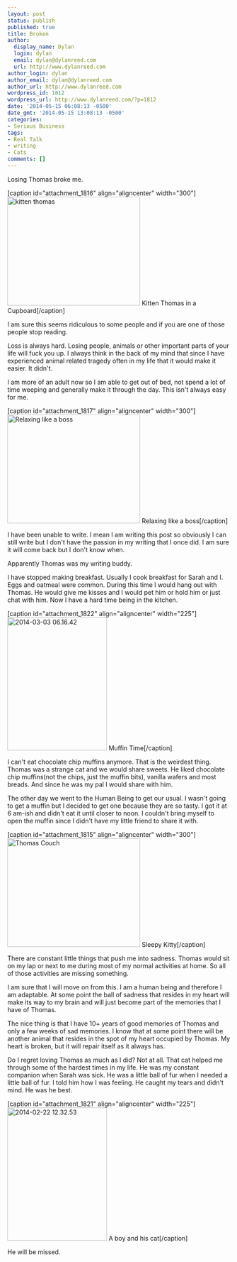 ```yaml
---
layout: post
status: publish
published: true
title: Broken
author:
  display_name: Dylan
  login: dylan
  email: dylan@dylanreed.com
  url: http://www.dylanreed.com
author_login: dylan
author_email: dylan@dylanreed.com
author_url: http://www.dylanreed.com
wordpress_id: 1812
wordpress_url: http://www.dylanreed.com/?p=1812
date: '2014-05-15 06:08:13 -0500'
date_gmt: '2014-05-15 13:08:13 -0500'
categories:
- Serious Business
tags:
- Real Talk
- writing
- Cats
comments: []
---
```

<p>Losing Thomas broke me.</p>
<p>[caption id="attachment_1816" align="aligncenter" width="300"]<a href="http://www.dylanreed.com/wp-content/uploads/2014/05/Thomas-Cupboard.jpg"><img class="size-medium wp-image-1816" src="http://www.dylanreed.com/wp-content/uploads/2014/05/Thomas-Cupboard-300x245.jpg" alt="kitten thomas" width="300" height="245" /></a> Kitten Thomas in a Cupboard[/caption]</p>
<p>I am sure this seems ridiculous to some people and if you are one of those people stop reading.</p>
<p>Loss is always hard. Losing people, animals or other important parts of your life will fuck you up. I always think in the back of my mind that since I have experienced animal related tragedy often in my life that it would make it easier. It didn't.</p>
<p>I am more of an adult now so I am able to get out of bed, not spend a lot of time weeping and generally make it through the day. This isn't always easy for me.</p>
<p>[caption id="attachment_1817" align="aligncenter" width="300"]<a href="http://www.dylanreed.com/wp-content/uploads/2014/05/Thomas-Feets.jpg"><img class="size-medium wp-image-1817" src="http://www.dylanreed.com/wp-content/uploads/2014/05/Thomas-Feets-300x245.jpg" alt="Relaxing like a boss" width="300" height="245" /></a> Relaxing like a boss[/caption]</p>
<p>I have been unable to write. I mean I am writing this post so obviously I can still write but I don't have the passion in my writing that I once did. I am sure it will come back but I don't know when.</p>
<p>Apparently Thomas was my writing buddy.</p>
<p>I have stopped making breakfast. Usually I cook breakfast for Sarah and I. Eggs and oatmeal were common. During this time I would hang out with Thomas. He would give me kisses and I would pet him or hold him or just chat with him. Now I have a hard time being in the kitchen.</p>
<p>[caption id="attachment_1822" align="aligncenter" width="225"]<img class="wp-image-1822 size-medium" src="http://www.dylanreed.com/wp-content/uploads/2014/05/2014-03-03-06.16.42-225x300.jpg" alt="2014-03-03 06.16.42" width="225" height="300" /> Muffin Time[/caption]</p>
<p>I can't eat chocolate chip muffins anymore. That is the weirdest thing. Thomas was a strange cat and we would share sweets. He liked chocolate chip muffins(not the chips, just the muffin bits), vanilla wafers and most breads. And since he was my pal I would share with him.</p>
<p>The other day we went to the Human Being to get our usual. I wasn't going to get a muffin but I decided to get one because they are so tasty. I got it at 6 am-ish and didn't eat it until closer to noon. I couldn't bring myself to open the muffin since I didn't have my little friend to share it with.</p>
<p>[caption id="attachment_1815" align="aligncenter" width="300"]<a href="http://www.dylanreed.com/wp-content/uploads/2014/05/Thomas-Couch.jpg"><img class="wp-image-1815 size-medium" src="http://www.dylanreed.com/wp-content/uploads/2014/05/Thomas-Couch-300x245.jpg" alt="Thomas Couch" width="300" height="245" /></a> Sleepy Kitty[/caption]</p>
<p>There are constant little things that push me into sadness. Thomas would sit on my lap or next to me during most of my normal activities at home. So all of those activities are missing something.</p>
<p>I am sure that I will move on from this. I am a human being and therefore I am adaptable. At some point the ball of sadness that resides in my heart will make its way to my brain and will just become part of the memories that I have of Thomas.</p>
<p>The nice thing is that I have 10+ years of good memories of Thomas and only a few weeks of sad memories. I know that at some point there will be another animal that resides in the spot of my heart occupied by Thomas. My heart is broken, but it will repair itself as it always has.</p>
<p>Do I regret loving Thomas as much as I did? Not at all. That cat helped me through some of the hardest times in my life. He was my constant companion when Sarah was sick. He was a little ball of fur when I needed a little ball of fur. I told him how I was feeling. He caught my tears and didn't mind. He was he best.</p>
<p>[caption id="attachment_1821" align="aligncenter" width="225"]<a href="http://www.dylanreed.com/wp-content/uploads/2014/05/2014-02-22-12.32.53.jpg"><img class="wp-image-1821 size-medium" src="http://www.dylanreed.com/wp-content/uploads/2014/05/2014-02-22-12.32.53-225x300.jpg" alt="2014-02-22 12.32.53" width="225" height="300" /></a> A boy and his cat[/caption]</p>
<p>He will be missed.</p>
